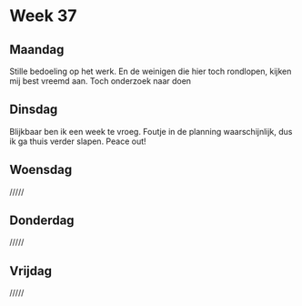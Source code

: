 Week 37
======= 

Maandag 
------- 

Stille bedoeling op het werk. En de weinigen die hier toch rondlopen, kijken mij best vreemd aan. Toch onderzoek naar doen

Dinsdag 
------- 

Blijkbaar ben ik een week te vroeg. Foutje in de planning waarschijnlijk, dus ik ga thuis verder slapen. Peace out!

Woensdag 
-------- 

/////

Donderdag 
--------- 

/////

Vrijdag 
------- 

///// 